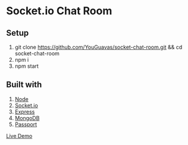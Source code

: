 # Socket.io Chat Room

## Setup

1. git clone https://github.com/YouGuavas/socket-chat-room.git && cd socket-chat-room
2. npm i
3. npm start

## Built with

1. [Node](https://nodejs.org/en/)
2. [Socket.io](https://socket.io/)
3. [Express](https://www.express.com/)
4. [MongoDB](https://www.mongodb.com/)
5. [Passport](http://www.passportjs.org/)



[Live Demo](https://spiritual-shell.glitch.me/)


